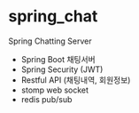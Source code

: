 # spring_chat
Spring Chatting Server

- Spring Boot 채팅서버
- Spring Security (JWT)
- Restful API (채팅내역, 회원정보)
- stomp web socket
- redis pub/sub
